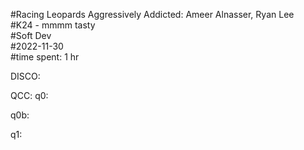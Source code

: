 #Racing Leopards Aggressively Addicted: Ameer Alnasser, Ryan Lee  
#K24 - mmmm tasty  
#Soft Dev  
#2022-11-30  
#time spent: 1 hr  

DISCO:

QCC:
q0:

q0b:

q1:
